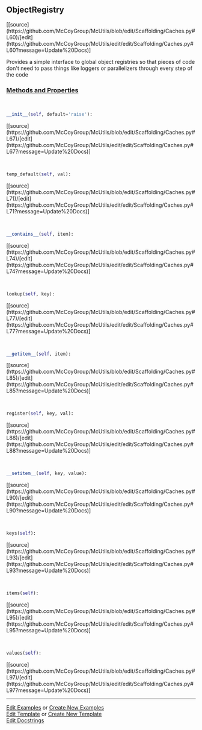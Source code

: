 ## <a id="McUtils.Scaffolding.Caches.ObjectRegistry">ObjectRegistry</a> 
<div class="docs-source-link" markdown="1">
[[source](https://github.com/McCoyGroup/McUtils/blob/edit/Scaffolding/Caches.py#L60)/[edit](https://github.com/McCoyGroup/McUtils/edit/edit/Scaffolding/Caches.py#L60?message=Update%20Docs)]
</div>

Provides a simple interface to global object registries
so that pieces of code don't need to pass things like loggers
or parallelizers through every step of the code

<div class="collapsible-section">
 <div class="collapsible-section collapsible-section-header" markdown="1">
 
### <a class="collapse-link" data-toggle="collapse" href="#methods">Methods and Properties</a> <a class="float-right" data-toggle="collapse" href="#methods"><i class="fa fa-chevron-down"></i></a>

 </div>
 <div class="collapsible-section collapsible-section-body collapse" id="methods" markdown="1">

<a id="McUtils.Scaffolding.Caches.ObjectRegistry.__init__" class="docs-object-method">&nbsp;</a> 
```python
__init__(self, default='raise'): 
```
<div class="docs-source-link" markdown="1">
[[source](https://github.com/McCoyGroup/McUtils/blob/edit/Scaffolding/Caches.py#L67)/[edit](https://github.com/McCoyGroup/McUtils/edit/edit/Scaffolding/Caches.py#L67?message=Update%20Docs)]
</div>

<a id="McUtils.Scaffolding.Caches.ObjectRegistry.temp_default" class="docs-object-method">&nbsp;</a> 
```python
temp_default(self, val): 
```
<div class="docs-source-link" markdown="1">
[[source](https://github.com/McCoyGroup/McUtils/blob/edit/Scaffolding/Caches.py#L71)/[edit](https://github.com/McCoyGroup/McUtils/edit/edit/Scaffolding/Caches.py#L71?message=Update%20Docs)]
</div>

<a id="McUtils.Scaffolding.Caches.ObjectRegistry.__contains__" class="docs-object-method">&nbsp;</a> 
```python
__contains__(self, item): 
```
<div class="docs-source-link" markdown="1">
[[source](https://github.com/McCoyGroup/McUtils/blob/edit/Scaffolding/Caches.py#L74)/[edit](https://github.com/McCoyGroup/McUtils/edit/edit/Scaffolding/Caches.py#L74?message=Update%20Docs)]
</div>

<a id="McUtils.Scaffolding.Caches.ObjectRegistry.lookup" class="docs-object-method">&nbsp;</a> 
```python
lookup(self, key): 
```
<div class="docs-source-link" markdown="1">
[[source](https://github.com/McCoyGroup/McUtils/blob/edit/Scaffolding/Caches.py#L77)/[edit](https://github.com/McCoyGroup/McUtils/edit/edit/Scaffolding/Caches.py#L77?message=Update%20Docs)]
</div>

<a id="McUtils.Scaffolding.Caches.ObjectRegistry.__getitem__" class="docs-object-method">&nbsp;</a> 
```python
__getitem__(self, item): 
```
<div class="docs-source-link" markdown="1">
[[source](https://github.com/McCoyGroup/McUtils/blob/edit/Scaffolding/Caches.py#L85)/[edit](https://github.com/McCoyGroup/McUtils/edit/edit/Scaffolding/Caches.py#L85?message=Update%20Docs)]
</div>

<a id="McUtils.Scaffolding.Caches.ObjectRegistry.register" class="docs-object-method">&nbsp;</a> 
```python
register(self, key, val): 
```
<div class="docs-source-link" markdown="1">
[[source](https://github.com/McCoyGroup/McUtils/blob/edit/Scaffolding/Caches.py#L88)/[edit](https://github.com/McCoyGroup/McUtils/edit/edit/Scaffolding/Caches.py#L88?message=Update%20Docs)]
</div>

<a id="McUtils.Scaffolding.Caches.ObjectRegistry.__setitem__" class="docs-object-method">&nbsp;</a> 
```python
__setitem__(self, key, value): 
```
<div class="docs-source-link" markdown="1">
[[source](https://github.com/McCoyGroup/McUtils/blob/edit/Scaffolding/Caches.py#L90)/[edit](https://github.com/McCoyGroup/McUtils/edit/edit/Scaffolding/Caches.py#L90?message=Update%20Docs)]
</div>

<a id="McUtils.Scaffolding.Caches.ObjectRegistry.keys" class="docs-object-method">&nbsp;</a> 
```python
keys(self): 
```
<div class="docs-source-link" markdown="1">
[[source](https://github.com/McCoyGroup/McUtils/blob/edit/Scaffolding/Caches.py#L93)/[edit](https://github.com/McCoyGroup/McUtils/edit/edit/Scaffolding/Caches.py#L93?message=Update%20Docs)]
</div>

<a id="McUtils.Scaffolding.Caches.ObjectRegistry.items" class="docs-object-method">&nbsp;</a> 
```python
items(self): 
```
<div class="docs-source-link" markdown="1">
[[source](https://github.com/McCoyGroup/McUtils/blob/edit/Scaffolding/Caches.py#L95)/[edit](https://github.com/McCoyGroup/McUtils/edit/edit/Scaffolding/Caches.py#L95?message=Update%20Docs)]
</div>

<a id="McUtils.Scaffolding.Caches.ObjectRegistry.values" class="docs-object-method">&nbsp;</a> 
```python
values(self): 
```
<div class="docs-source-link" markdown="1">
[[source](https://github.com/McCoyGroup/McUtils/blob/edit/Scaffolding/Caches.py#L97)/[edit](https://github.com/McCoyGroup/McUtils/edit/edit/Scaffolding/Caches.py#L97?message=Update%20Docs)]
</div>

 </div>
</div>




___

[Edit Examples](https://github.com/McCoyGroup/McUtils/edit/gh-pages/ci/examples/McUtils/Scaffolding/Caches/ObjectRegistry.md) or 
[Create New Examples](https://github.com/McCoyGroup/McUtils/new/gh-pages/?filename=ci/examples/McUtils/Scaffolding/Caches/ObjectRegistry.md) <br/>
[Edit Template](https://github.com/McCoyGroup/McUtils/edit/gh-pages/ci/docs/McUtils/Scaffolding/Caches/ObjectRegistry.md) or 
[Create New Template](https://github.com/McCoyGroup/McUtils/new/gh-pages/?filename=ci/docs/templates/McUtils/Scaffolding/Caches/ObjectRegistry.md) <br/>
[Edit Docstrings](https://github.com/McCoyGroup/McUtils/edit/edit/Scaffolding/Caches.py#L60?message=Update%20Docs)